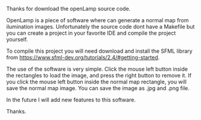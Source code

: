 Thanks for download the openLamp source code.

OpenLamp is a piece of software where can generate a normal map from ilumination images.
Unfortunately the source code dont have a Makefile but you can create a project in your
favorite IDE and compile the project yourself.

To compile this project you will need download and install the SFML library
from https://www.sfml-dev.org/tutorials/2.4/#getting-started.

The use of the software is very simple.
Click the mouse left button inside the rectangles to load the image, and press the right button to remove it.
If you click the mouse left button inside the normal map rectangle, you will save the normal map image.
You can save the image as .jpg and .png file.

In the future I will add new features to this software.

Thanks.
